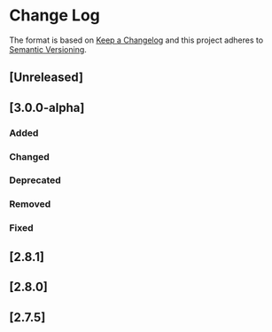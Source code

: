 # Change Log

The format is based on [Keep a Changelog](http://keepachangelog.com/) 
and this project adheres to [Semantic Versioning](http://semver.org/).

## [Unreleased]

## [3.0.0-alpha]

### Added

### Changed

### Deprecated

### Removed

### Fixed

## [2.8.1]

## [2.8.0]

## [2.7.5]

